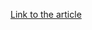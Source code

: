 [Link to the article](https://www.welivesecurity.com/en/eset-research/introducing-nimfilt-reverse-engineering-tool-nim-compiled-binaries/)
